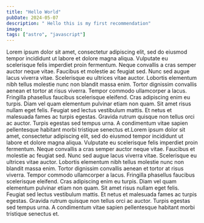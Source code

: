 ```yaml
---
title: "Hello World"
pubDate: 2024-05-07
description: " Hello this is my first recommendation"
image:
tags: ["astro", "javascript"]
---
```


Lorem ipsum dolor sit amet, consectetur adipiscing elit, sed do eiusmod tempor incididunt ut labore et dolore magna aliqua. Vulputate eu scelerisque felis imperdiet proin fermentum. Neque convallis a cras semper auctor neque vitae. Faucibus et molestie ac feugiat sed. Nunc sed augue lacus viverra vitae. Scelerisque eu ultrices vitae auctor. Lobortis elementum nibh tellus molestie nunc non blandit massa enim. Tortor dignissim convallis aenean et tortor at risus viverra. Tempor commodo ullamcorper a lacus. Fringilla phasellus faucibus scelerisque eleifend. Cras adipiscing enim eu turpis. Diam vel quam elementum pulvinar etiam non quam. Sit amet risus nullam eget felis. Feugiat sed lectus vestibulum mattis. Et netus et malesuada fames ac turpis egestas. Gravida rutrum quisque non tellus orci ac auctor. Turpis egestas sed tempus urna. A condimentum vitae sapien pellentesque habitant morbi tristique senectus et.Lorem ipsum dolor sit amet, consectetur adipiscing elit, sed do eiusmod tempor incididunt ut labore et dolore magna aliqua. Vulputate eu scelerisque felis imperdiet proin fermentum. Neque convallis a cras semper auctor neque vitae. Faucibus et molestie ac feugiat sed. Nunc sed augue lacus viverra vitae. Scelerisque eu ultrices vitae auctor. Lobortis elementum nibh tellus molestie nunc non blandit massa enim. Tortor dignissim convallis aenean et tortor at risus viverra. Tempor commodo ullamcorper a lacus. Fringilla phasellus faucibus scelerisque eleifend. Cras adipiscing enim eu turpis. Diam vel quam elementum pulvinar etiam non quam. Sit amet risus nullam eget felis. Feugiat sed lectus vestibulum mattis. Et netus et malesuada fames ac turpis egestas. Gravida rutrum quisque non tellus orci ac auctor. Turpis egestas sed tempus urna. A condimentum vitae sapien pellentesque habitant morbi tristique senectus et.